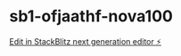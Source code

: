 # sb1-ofjaathf-nova100

[Edit in StackBlitz next generation editor ⚡️](https://stackblitz.com/~/github.com/markoneo/sb1-ofjaathf-nova100)
